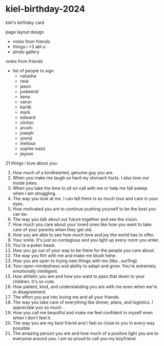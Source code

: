 # kiel-birthday-2024
kiel's birthday card


page layout design

- notes from friends
- things i <3 abt u
- photo gallery


notes from friends
- list of people to sign
  - natasha
  - neal
  - jason
  - juskeerat
  - kena
  - varun
  - kartik
  - mark
  - edward
  - clinton
  - arushi
  - joseph
  - yoonji
  - melissa
  - sophie wasz
  - jayson

21 things i love about you:
1. How much of a kindhearted, genuine guy you are.
2. When you make me laugh so hard my stomach hurts. I also love our inside jokes.
3. When you take the time to sit on call with me or help me fall asleep when I am struggling.
4. The way you look at me. I can tell there is so much love and care in your eyes.
5. How motivated you are to continue pushing yourself to be the best you can be.
6. The way you talk about our future together and see the vision.
7. How much you care about your loved ones like how you want to take care of your parents when they get old.
8. How you are able to see how much love and joy the world has to offer.
9. Your smile. It's just so contagious and you light up every room you enter.
10. You're a poker beast.
11. How you go out of your way to be there for the people you care about.
12. The way you flirt with me and make me blush hehe.
13. How you are open to trying new things with me (like...surfing).
14. Your open-mindedness and ability to adapt and grow. You're extremely emotionally intelligent.
15. How athletic you are and how you want to pass that down to your children. It's so cute.
16. How patient, kind, and understanding you are with me even when we're in disagreement.
17. The effort you put into loving me and all your friends.
18. The way you take care of everything like dinner, plans, and logistics. I appreciate you so much.
19. How you call me beautiful and make me feel confident in myself even when I don't feel it.
20. The way you are my best friend and I feel so close to you in every way possible. 
21. The amazing person you are and how much of a positive light you are to everyone around you. I am so proud to call you my boyfriend.
